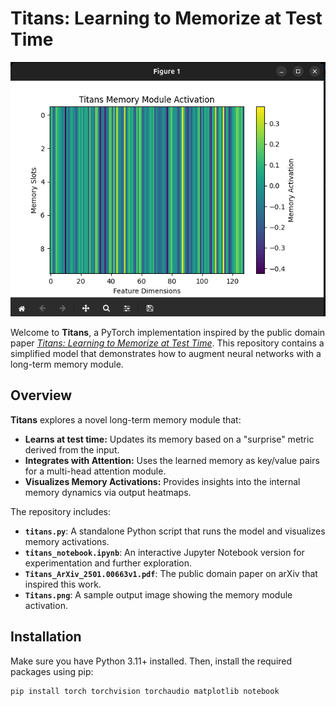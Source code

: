 # Titans: Learning to Memorize at Test Time

[![Memory Activation](Titans.png)](Titans.png)

Welcome to **Titans**, a PyTorch implementation inspired by the public domain paper [*Titans: Learning to Memorize at Test Time*](https://arxiv.org/abs/2501.00663v1). This repository contains a simplified model that demonstrates how to augment neural networks with a long-term memory module.

## Overview

**Titans** explores a novel long-term memory module that:
- **Learns at test time:** Updates its memory based on a "surprise" metric derived from the input.
- **Integrates with Attention:** Uses the learned memory as key/value pairs for a multi-head attention module.
- **Visualizes Memory Activations:** Provides insights into the internal memory dynamics via output heatmaps.

The repository includes:
- **`titans.py`**: A standalone Python script that runs the model and visualizes memory activations.
- **`titans_notebook.ipynb`**: An interactive Jupyter Notebook version for experimentation and further exploration.
- **`Titans_ArXiv_2501.00663v1.pdf`**: The public domain paper on arXiv that inspired this work.
- **`Titans.png`**: A sample output image showing the memory module activation.

## Installation

Make sure you have Python 3.11+ installed. Then, install the required packages using pip:

```bash
pip install torch torchvision torchaudio matplotlib notebook

